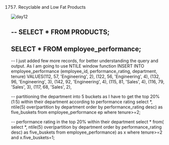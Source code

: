1757. Recyclable and Low Fat Products

![day12](https://github.com/PankajVirendraModi/SQL-things/assets/75255261/3710df61-2481-496c-9d2e-500538913b07)

--
SELECT * FROM PRODUCTS;	
--
SELECT * FROM employee_performance;
--
-- I just added few more records, for better understanding the query and output. As I am going to use NTILE window function
INSERT INTO employee_performance (employee_id, performance_rating, department, tenure)
VALUES(112, 57, 'Engineering', 2),
(122, 56, 'Engineering', 4),
(132, 96, 'Engineering', 3),
(142, 92, 'Engineering', 4),
(115, 81, 'Sales', 4),
(116, 79, 'Sales', 3),
(117, 68, 'Sales', 2),

-- partitioning the department into 5 buckets as I have to get the top 20%(1:5) within their department according to performance rating
select *,
ntile(5) over(partition by department order by performance_rating desc) as five_buskets
from employee_performance ep
where tenure>=2; 

-- performance rating in the top 20% within their department
select * from(
select *,
ntile(5) over(partition by department order by performance_rating desc) as five_buskets
from employee_performance) as x
where tenure>=2 and x.five_buskets=1;
